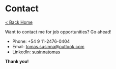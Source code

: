 # Contact

[< Back Home]()

Want to contact me for job opportunities? Go ahead!

- Phone: +54 9 11-2476-0404
- Email: tomas.susinna@outlook.com
- LinkedIn: [susinnatomas](https://www.linkedin.com/in/susinnatomas/)

**Thank you!**